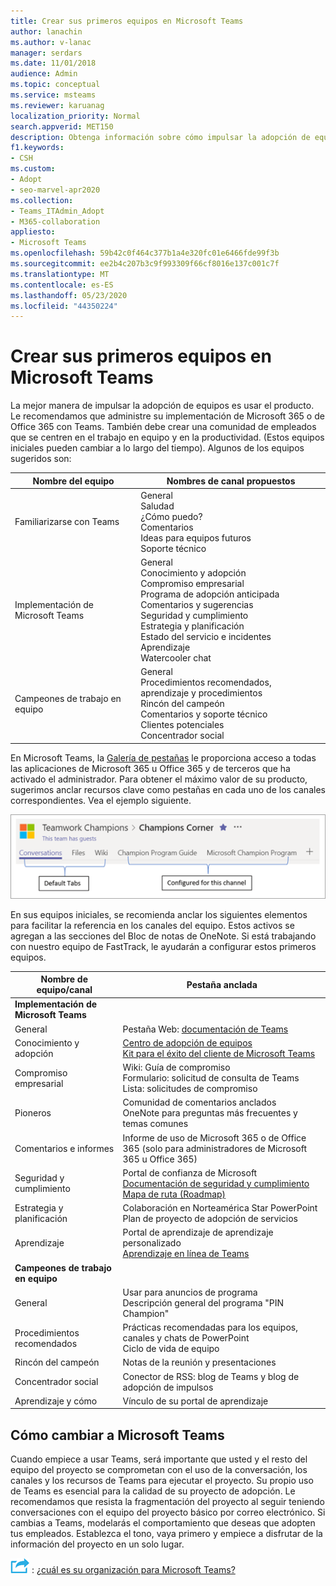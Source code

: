 ```yaml
---
title: Crear sus primeros equipos en Microsoft Teams
author: lanachin
ms.author: v-lanac
manager: serdars
ms.date: 11/01/2018
audience: Admin
ms.topic: conceptual
ms.service: msteams
ms.reviewer: karuanag
localization_priority: Normal
search.appverid: MET150
description: Obtenga información sobre cómo impulsar la adopción de equipos mediante la administración de la implementación de Microsoft 365 o de Office 365 con Teams, lo que incluye cómo anclar recursos clave como pestañas en los canales correspondientes.
f1.keywords:
- CSH
ms.custom:
- Adopt
- seo-marvel-apr2020
ms.collection:
- Teams_ITAdmin_Adopt
- M365-collaboration
appliesto:
- Microsoft Teams
ms.openlocfilehash: 59b42c0f464c377b1a4e320fc01e6466fde99f3b
ms.sourcegitcommit: ee2b4c207b3c9f993309f66cf8016e137c001c7f
ms.translationtype: MT
ms.contentlocale: es-ES
ms.lasthandoff: 05/23/2020
ms.locfileid: "44350224"
---
```

# <a name="create-your-first-teams-in-microsoft-teams"></a>Crear sus primeros equipos en Microsoft Teams

La mejor manera de impulsar la adopción de equipos es usar el producto. Le recomendamos que administre su implementación de Microsoft 365 o de Office 365 con Teams. También debe crear una comunidad de empleados que se centren en el trabajo en equipo y en la productividad. (Estos equipos iniciales pueden cambiar a lo largo del tiempo). Algunos de los equipos sugeridos son:

| Nombre del equipo | Nombres de canal propuestos |
| --------- | ---------------------- |
| Familiarizarse con Teams | General</br> Saludad</br> ¿Cómo puedo?</br>Comentarios </br> Ideas para equipos futuros </br> Soporte técnico |
| Implementación de Microsoft Teams | General <br/> Conocimiento y adopción <br/> Compromiso empresarial <br/> Programa de adopción anticipada <br/> Comentarios y sugerencias <br/> Seguridad y cumplimiento <br/> Estrategia y planificación <br/> Estado del servicio e incidentes <br/> Aprendizaje <br/> Watercooler chat |
| Campeones de trabajo en equipo | General <br/> Procedimientos recomendados, aprendizaje y procedimientos <br/> Rincón del campeón <br/> Comentarios y soporte técnico <br/> Clientes potenciales <br/> Concentrador social |

En Microsoft Teams, la [Galería de pestañas](https://docs.microsoft.com/microsoftteams/platform/concepts/tabs/tabs-overview) le proporciona acceso a todas las aplicaciones de Microsoft 365 u Office 365 y de terceros que ha activado el administrador. Para obtener el máximo valor de su producto, sugerimos anclar recursos clave como pestañas en cada uno de los canales correspondientes. Vea el ejemplo siguiente.

![Captura de pantalla que muestra pestañas predeterminadas y personalizadas](media/teams-adoption-tab-example.png)

En sus equipos iniciales, se recomienda anclar los siguientes elementos para facilitar la referencia en los canales del equipo. Estos activos se agregan a las secciones del Bloc de notas de OneNote. Si está trabajando con nuestro equipo de FastTrack, le ayudarán a configurar estos primeros equipos. 

|Nombre de equipo/canal | Pestaña anclada |
|----------------- | ---------- |
| **Implementación de Microsoft Teams** ||
| General | Pestaña Web: [documentación de Teams](https://aka.ms/SuccessWithTeams) |
| Conocimiento y adopción | [Centro de adopción de equipos](https://aka.ms/DriveTeamsAdoption)<br/>[Kit para el éxito del cliente de Microsoft Teams](https://aka.ms/TeamsCustomerSuccess)|
| Compromiso empresarial | Wiki: Guía de compromiso<br/>Formulario: solicitud de consulta de Teams<br/>Lista: solicitudes de compromiso |
|Pioneros | Comunidad de comentarios anclados <br/> OneNote para preguntas más frecuentes y temas comunes |
| Comentarios e informes | Informe de uso de Microsoft 365 o de Office 365 (solo para administradores de Microsoft 365 u Office 365) |
| Seguridad y cumplimiento | Portal de confianza de Microsoft <br/> [Documentación de seguridad y cumplimiento](https://docs.microsoft.com/office365/securitycompliance/index)<br/> [Mapa de ruta (Roadmap)](https://docs.microsoft.com/office365/securitycompliance/security-roadmap) |
| Estrategia y planificación | Colaboración en Norteamérica Star PowerPoint <br/> Plan de proyecto de adopción de servicios |
| Aprendizaje | Portal de aprendizaje de aprendizaje personalizado <br/> [Aprendizaje en línea de Teams](https://aka.ms/TeamsTraining) |
| **Campeones de trabajo en equipo**|  |
| General | Usar para anuncios de programa <br/> Descripción general del programa "PIN Champion" |
| Procedimientos recomendados | Prácticas recomendadas para los equipos, canales y chats de PowerPoint <br/> Ciclo de vida de equipo |
| Rincón del campeón | Notas de la reunión y presentaciones |
| Concentrador social | Conector de RSS: blog de Teams y blog de adopción de impulsos |
| Aprendizaje y cómo | Vínculo de su portal de aprendizaje |

## <a name="making-the-switch-to-microsoft-teams"></a>Cómo cambiar a Microsoft Teams

Cuando empiece a usar Teams, será importante que usted y el resto del equipo del proyecto se comprometan con el uso de la conversación, los canales y los recursos de Teams para ejecutar el proyecto. Su propio uso de Teams es esencial para la calidad de su proyecto de adopción. Le recomendamos que resista la fragmentación del proyecto al seguir teniendo conversaciones con el equipo del proyecto básico por correo electrónico. Si cambias a Teams, modelarás el comportamiento que deseas que adopten tus empleados. Establezca el tono, vaya primero y empiece a disfrutar de la información del proyecto en un solo lugar.  

![Un icono que representa el siguiente paso ](media/teams-adoption-next-icon.png) : [¿cuál es su organización para Microsoft Teams?](teams-adoption-assess-readiness.md)
